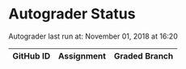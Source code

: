 # Autograder Status
Autograder last run at: November 01, 2018 at 16:20

| GitHub ID | Assignment | Graded Branch |
|-----------|------------|---------------|
